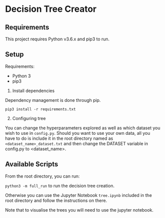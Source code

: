 # Decision Tree Creator

## Requirements

This project requires Python v3.6.x and pip3 to run.

## Setup

Requirements:
- Python 3
- pip3

1. Install dependencies

Dependency management is done through pip.

`pip3 install -r requirements.txt`

2. Configuring tree

You can change the hyperparameters explored as well as which dataset you wish to use in `config.py`. Should you want to use your own data, all you have to do is include it in the root directory named as `<dataset_name>_dataset.txt` and then change the DATASET variable in config.py to <dataset_name>.

## Available Scripts

From the root directory, you can run:

`python3 -m full_run` to run the decision tree creation.

Otherwise you can use the Jupyter Notebook `tree.ipynb` included in the root directory and follow the instructions on there.


Note that to visualise the trees you will need to use the jupyter notebook.

